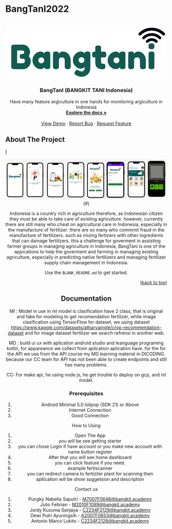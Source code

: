 # BangTanI2022

<!-- PROJECT LOGO -->
<br />
<div align="center">
  <a href="https://github.com/C22PS131/BangTanI2022">
    <img src="assets/logo-apk.png" alt="Logo" >
  </a>

 <h3 align="center">BangTanI (BANGKIT TANI Indonesia)  </h3>

  <p align="center">
    Have many feature argiculture in one hands for monitoring argiculture in Indonesia
    <br />
    <a href=""><strong>Explore the docs »</strong></a>
    <br />
    <br />
    <a href="">View Demo</a>
    ·
    <a href="">Report Bug</a>
    ·
    <a href="">Request Feature</a>
  </p>
</div>

## About The Project

[<div align="center">
  <a href="https://github.com/C22PS131/BangTanI2022">
    <img src="assets/apps-demo.png" alt="Logo" >
  </a>(#)

Indonesia is a country rich in agriculture therefore, as Indonesian citizen they must be able to take care of existing agriculture. however, currently there are still many who cheat on agricultural care in Indonesia, especially in the manufacture of fertilizer. there are so many who commmit fraud in the manufacture of fertilizers. such as mixing fertizers with other ingredients that can damage fertilizers. this a challenge for goverment in assisting farmer groups in managing agriculture in Indonesia, BangTani is one of the appications to help the goverment and farming in managing existing agriculture, especially in predicting native fertilizers and managing fertilizer supply chain management in Indonesia. 

Use the `BLANK_README.md` to get started.

<p align="right">(<a href="#top">back to top</a>)</p>


<!-- GETTING STARTED -->
## Documentation
Ml  : Model in use in ml model is clasification have 2 class, that is original and fake for modeling to get recomendation fertilizer, while image clasification using TensorFlow for dataset, we using dataset  https://www.kaggle.com/datasets/atharvaingle/crop-recommendation-dataset and for image dataset fertilizer we search refrensi in another web. 

MD : build ui ux with aplication android studio and leanguage programing kotlin, for appareance we collect from aplication aplication have. for the for the API we use from the API course my MD learning material in DICODING. because our CC team for API has not been able to create endpoints and still has many problems.

CC: For make api, he using node js, he get trouble to deploy on gcp, and ml model. 


### Prerequisites
1. Android Minimal 5.0 lolipop (SDK 21) or Above
2. Internet Connection
3. Good Connection

How to Using
1. Open The App 
2. you will be see getting starter
3. you can chose Login if have account or you make new account with name button register
4. After that you will see home dashboard
5. you can click feature if you need. 
6. example fertiscanner 
7. you can redirect camera to fertiziler plant for scanning then
8. apllication will be show suggetsion and description 


Contact us
1. Pungky Nabella Saputri - M7007F0648@bangkit.academy
2. Julio Febrian - M2010F1099@bangkit.academy
3. Jordy Kusuma Sanjaya - C2234F2129@bangkit.academy
4. Dewi Putri Ayuningsih - A2007F0653@bangkit.academy
5. Antonio Marco Lukito - C2234F2128@bangkit.academy


